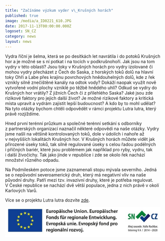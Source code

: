 ```yaml
---
title: "Začínáme výzkum vyder v\_Krušných horách"
published: true
image: /media/a_ID0221_610.JPG
date: 2017-11-13T00:00:00.000Z
logoset: SN_CZ
category: news
layout: news
---
```

Vydra říční je šelma, která se po desítkách let navrátila i do potoků
Krušných hor a je možné se s ní potkat i na tocích v podkrušnohoří. Jak
jsou na tom vydry v této oblasti? Jsou toky v Krušných horách pro vydry
izolované či mohou vydry přecházet z Čech do Saska, z horských toků dolů
na hlavní toky Ohři a Labe přes krajinu povrchových hnědouhelných dolů,
kde z řek vznikly silně znečištěné kanály na odtok vody? Dokáží naopak
využít nově vytvořené vodní plochy vzniklé po těžbě hnědého uhlí? Odkud
se vydry do Krušných hor vrátily? Z jižních Čech či z přilehlého Saska?
Jaké jsou zde rizikové faktory pro jejich další život? Je možné rizikové
faktory a kritická místa upravit a vydrám zajistit lepší budoucnost?
A kdo by to mohl udělat? Na tyto otázky bychom chtěli odpovědět v rámci
projektu Lutra lutra, který právě rozjíždíme.

Hned první terénní průzkum a společné terénní setkání s odborníky
z partnerských organizací naznačil některé odpovědi na naše
otázky. Vydry jsme našli na většině kontrolovaných toků, dole v údolích
i nahoře až v nejvyšších lokalitách Krušných hor. V Krušných horách
můžete vidět jak přirozené úseky toků, tak silně regulované úseky
s celou řadou podélných i příčných bariér, které jsou problémem jak
například pro ryby, vydru, tak i další živočichy. Tak jako jinde
v republice i zde se okolo řek nachází množství různého odpadu.

Na Podmileském potoce jsme zaznamenali stopu mývala severního. Jedná se
o nepůvodní severoamerický druh, který má negativní vliv na naše původní
druhy. Patří mezi tzv. invazivní druhy, které je potřeba
regulovat. V České republice se nachází dvě větší populace, jedna z nich
právě v okolí Karlových Varů.

Více se o projektu Lutra lutra dozvíte
[zde](/projekty/projekt-lutra-lutra).

![](/media/spojene_loga_610.jpg)
